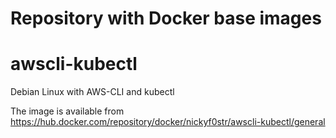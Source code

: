 # Repository with Docker base images


# awscli-kubectl
Debian Linux with AWS-CLI and kubectl

The image is available from https://hub.docker.com/repository/docker/nickyf0str/awscli-kubectl/general
